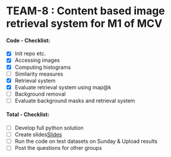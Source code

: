 # TEAM-8 : Content based image retrieval system for M1 of MCV

#### Code - Checklist:
  - [x] Init repo etc.
  - [x] Accessing images
  - [x] Computing histograms
  - [ ] Similarity measures
  - [x] Retrieval system
  - [x] Evaluate retrieval system using map@k
  - [ ] Background removal
  - [ ] Evaluate background masks and retrieval system
 
#### Total - Checklist:
  - [ ] Develop full python solution
  - [ ] Create slides[Slides](https://docs.google.com/presentation/d/1Ir0d7vkb6CMT4fbiKwEnJNVr1Fbg4tfaawRQMuKOul8/edit?usp=sharing) 
  - [ ] Run the code on test datasets on Sunday & Upload results
  - [ ] Post the questions for other groups
